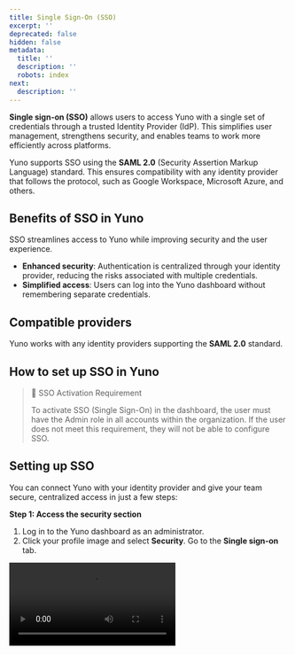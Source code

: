 ```yaml
---
title: Single Sign-On (SSO)
excerpt: ''
deprecated: false
hidden: false
metadata:
  title: ''
  description: ''
  robots: index
next:
  description: ''
---
```

**Single sign-on (SSO)** allows users to access Yuno with a single set of credentials through a trusted Identity Provider (IdP). This simplifies user management, strengthens security, and enables teams to work more efficiently across platforms.

Yuno supports SSO using the **SAML 2.0** (Security Assertion Markup Language) standard. This ensures compatibility with any identity provider that follows the protocol, such as Google Workspace, Microsoft Azure, and others.

## Benefits of SSO in Yuno

SSO streamlines access to Yuno while improving security and the user experience.

* **Enhanced security**: Authentication is centralized through your identity provider, reducing the risks associated with multiple credentials.
* **Simplified access**: Users can log into the Yuno dashboard without remembering separate credentials.

## Compatible providers

Yuno works with any identity providers supporting the **SAML 2.0** standard.

## How to set up SSO in Yuno

> 📘 SSO Activation Requirement
>
> To activate SSO (Single Sign-On) in the dashboard, the user must have the Admin role in all accounts within the organization. If the user does not meet this requirement, they will not be able to configure SSO.

## Setting up SSO

You can connect Yuno with your identity provider and give your team secure, centralized access in just a few steps:

**Step 1: Access the security section**

1. Log in to the Yuno dashboard as an administrator.
2. Click your profile image and select **Security**. Go to the **Single sign-on** tab.

<Video src="https://github.com/writechoiceorg/yuno-images/raw/main/Insights/Video1.mov" />

**Step 2: Select the identity provider**

1. Choose your identity provider from the list:
   1. Google Workspace
   2. Other providers compatible with SAML 2.0 (Okta enabled by default. Contact support for other providers).
2. Copy the **Identifier (Entity ID)** and **Assertion Consumer Service URL** provided by Yuno.

![](https://lh7-rt.googleusercontent.com/docsz/AD_4nXd7Obd6lURxHjloLWCT2JSJB_mCS0N0g_53H8mhUkqTw7Nu3RNW_cAjekMBx0gAH1wDQbhJXzhmVJQqSnCoQkbkO37anutvQLOH1dNtgW_DJP-KoGUXk2Xn0YBq2v4V2Ciw9dSf7A?key=2dldRk3J4b42VwoUCEVS3Lpu)

**Step 3: Configure the identity provider**

1. Access your identity provider's admin panel.
2. Paste the **Identifier (Entity ID)** and **Assertion Consumer Service URL** provided by Yuno into the relevant fields.
3. Save the changes and generate the XML metadata file or required tokens.

**Step 4: Finalize the configuration in Yuno**

1. In the Yuno dashboard, upload the XML file provided by the identity provider or manually paste the tokens.
2. Click **Save** to confirm the configuration.

<Video src="https://github.com/writechoiceorg/yuno-images/raw/main/Insights/Video2.mov" />

**Managing SSO**

* **Disable SSO**: Administrators can go to the **Login methods** tab of the Security section to toggle SSO on and off.
* **View and edit configurations**: Admins may also modify the configuration in case of changes to the identity provider.

## Using SSO as an end user

Once configured, users will see a button to **Continue with SSO** on the Yuno login page:

![](https://lh7-rt.googleusercontent.com/docsz/AD_4nXe-Fk00i8svq7UugqGxp5DzQOxatdRuwIM2oFH_NnJqS7cqEVo8GbvJzh0NrnkF3QMMWqYBSy6vG8wtE1qXibVmPXpxYC7TPQFjwnOQY_GiueV_Vz5tKfFT0a-FjlNHalgnQUv3CQ?key=2dldRk3J4b42VwoUCEVS3Lpu)

To access Yuno using SSO:

1. Enter your corporate email address and click **Continue with SSO**.
2. You will be redirected to the identity provider for authentication.
3. Upon successful authentication, you will gain access to the Yuno dashboard.
